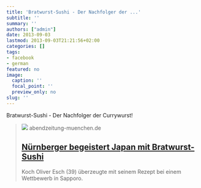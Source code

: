 ```yaml
---
title: 'Bratwurst-Sushi - Der Nachfolger der ...'
subtitle: ''
summary: ''
authors: ["admin"]
date: 2013-09-03
lastmod: 2013-09-03T21:21:56+02:00
categories: []
tags:
- facebook
- german
featured: no
image:
  caption: ''
  focal_point: ''
  preview_only: no
slug: ''
---
```

Bratwurst-Sushi - Der Nachfolger der Currywurst!
> [![](https://static2.abendzeitung-muenchen.de/storage/image/4/2/6/5/145624_default_1vIVqV_6IfnGg.jpg)](http://www.abendzeitung-muenchen.de/inhalt.nuernberg-nuernberger-begeistert-japan-mit-bratwurst-sushi.73f04b79-83a4-42c4-8a49-4e02d7ed55db.html)
> abendzeitung-muenchen.de
> ## [Nürnberger begeistert Japan mit Bratwurst-Sushi](http://www.abendzeitung-muenchen.de/inhalt.nuernberg-nuernberger-begeistert-japan-mit-bratwurst-sushi.73f04b79-83a4-42c4-8a49-4e02d7ed55db.html)
>
>Koch Oliver Esch (39) überzeugte mit seinem Rezept bei einem Wettbewerb in Sapporo.


